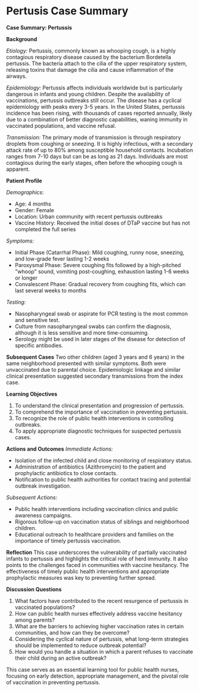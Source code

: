 # Pertusis Case Summary

**Case Summary: Pertussis**

**Background**

*Etiology:*
Pertussis, commonly known as whooping cough, is a highly contagious respiratory disease caused by the bacterium Bordetella pertussis. The bacteria attach to the cilia of the upper respiratory system, releasing toxins that damage the cilia and cause inflammation of the airways.

*Epidemiology:*
Pertussis affects individuals worldwide but is particularly dangerous in infants and young children. Despite the availability of vaccinations, pertussis outbreaks still occur. The disease has a cyclical epidemiology with peaks every 3-5 years. In the United States, pertussis incidence has been rising, with thousands of cases reported annually, likely due to a combination of better diagnostic capabilities, waning immunity in vaccinated populations, and vaccine refusal.

*Transmission:*
The primary mode of transmission is through respiratory droplets from coughing or sneezing. It is highly infectious, with a secondary attack rate of up to 80% among susceptible household contacts. Incubation ranges from 7-10 days but can be as long as 21 days. Individuals are most contagious during the early stages, often before the whooping cough is apparent.

**Patient Profile**

*Demographics:*
- Age: 4 months
- Gender: Female
- Location: Urban community with recent pertussis outbreaks
- Vaccine History: Received the initial doses of DTaP vaccine but has not completed the full series

*Symptoms:*
- Initial Phase (Catarrhal Phase): Mild coughing, runny nose, sneezing, and low-grade fever lasting 1-2 weeks
- Paroxysmal Phase: Severe coughing fits followed by a high-pitched "whoop" sound, vomiting post-coughing, exhaustion lasting 1-6 weeks or longer
- Convalescent Phase: Gradual recovery from coughing fits, which can last several weeks to months

*Testing:*
- Nasopharyngeal swab or aspirate for PCR testing is the most common and sensitive test.
- Culture from nasopharyngeal swabs can confirm the diagnosis, although it is less sensitive and more time-consuming.
- Serology might be used in later stages of the disease for detection of specific antibodies.

**Subsequent Cases**
Two other children (aged 3 years and 6 years) in the same neighborhood presented with similar symptoms. Both were unvaccinated due to parental choice. Epidemiologic linkage and similar clinical presentation suggested secondary transmissions from the index case.

**Learning Objectives**
1. To understand the clinical presentation and progression of pertussis.
2. To comprehend the importance of vaccination in preventing pertussis.
3. To recognize the role of public health interventions in controlling outbreaks.
4. To apply appropriate diagnostic techniques for suspected pertussis cases.

**Actions and Outcomes**
*Immediate Actions:*
- Isolation of the infected child and close monitoring of respiratory status.
- Administration of antibiotics (Azithromycin) to the patient and prophylactic antibiotics to close contacts.
- Notification to public health authorities for contact tracing and potential outbreak investigation.

*Subsequent Actions:*
- Public health interventions including vaccination clinics and public awareness campaigns.
- Rigorous follow-up on vaccination status of siblings and neighborhood children.
- Educational outreach to healthcare providers and families on the importance of timely pertussis vaccination.

**Reflection**
This case underscores the vulnerability of partially vaccinated infants to pertussis and highlights the critical role of herd immunity. It also points to the challenges faced in communities with vaccine hesitancy. The effectiveness of timely public health interventions and appropriate prophylactic measures was key to preventing further spread.

**Discussion Questions**
1. What factors have contributed to the recent resurgence of pertussis in vaccinated populations?
2. How can public health nurses effectively address vaccine hesitancy among parents?
3. What are the barriers to achieving higher vaccination rates in certain communities, and how can they be overcome?
4. Considering the cyclical nature of pertussis, what long-term strategies should be implemented to reduce outbreak potential?
5. How would you handle a situation in which a parent refuses to vaccinate their child during an active outbreak?

This case serves as an essential learning tool for public health nurses, focusing on early detection, appropriate management, and the pivotal role of vaccination in preventing pertussis.
